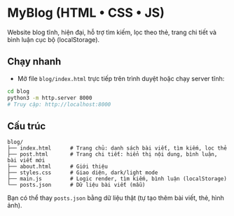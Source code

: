 # MyBlog (HTML • CSS • JS)

Website blog tĩnh, hiện đại, hỗ trợ tìm kiếm, lọc theo thẻ, trang chi tiết và bình luận cục bộ (localStorage).

## Chạy nhanh

- Mở file `blog/index.html` trực tiếp trên trình duyệt hoặc chạy server tĩnh:

```bash
cd blog
python3 -m http.server 8000
# Truy cập: http://localhost:8000
```

## Cấu trúc

```
blog/
├── index.html      # Trang chủ: danh sách bài viết, tìm kiếm, lọc thẻ
├── post.html       # Trang chi tiết: hiển thị nội dung, bình luận, bài viết mới
├── about.html      # Giới thiệu
├── styles.css      # Giao diện, dark/light mode
├── main.js         # Logic render, tìm kiếm, bình luận (localStorage)
└── posts.json      # Dữ liệu bài viết (mẫu)
```

Bạn có thể thay `posts.json` bằng dữ liệu thật (tự tạo thêm bài viết, thẻ, hình ảnh).
